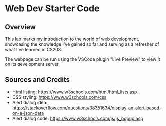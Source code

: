 # Web Dev Starter Code

## Overview

This lab marks my introduction to the world of web development, showcasing the knowledge I've gained so far
and serving as a refresher of what I've learned in CS208.

The webpage can be run using the VSCode plugin "Live Preview" to view it on its development server.

## Sources and Credits

- Html listing: https://www.w3schools.com/html/html_lists.asp
- CSS styling: https://www.w3schools.com/css
- Alert dialog idea: https://stackoverflow.com/questions/38351634/display-an-alert-based-on-a-json-data
- Alert dialog code: https://www.w3schools.com/js/js_popup.asp
